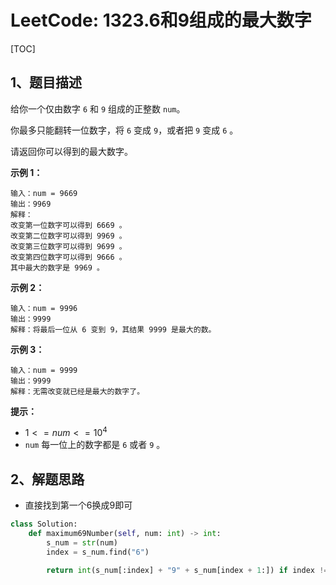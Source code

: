 # LeetCode: 1323.6和9组成的最大数字

[TOC]

## 1、题目描述

给你一个仅由数字 `6` 和 `9` 组成的正整数 `num`。

你最多只能翻转一位数字，将 `6` 变成 `9`，或者把 `9` 变成 `6` 。

请返回你可以得到的最大数字。

 

**示例 1：**

```
输入：num = 9669
输出：9969
解释：
改变第一位数字可以得到 6669 。
改变第二位数字可以得到 9969 。
改变第三位数字可以得到 9699 。
改变第四位数字可以得到 9666 。
其中最大的数字是 9969 。
```


**示例 2：**

```
输入：num = 9996
输出：9999
解释：将最后一位从 6 变到 9，其结果 9999 是最大的数。
```


**示例 3：**

```
输入：num = 9999
输出：9999
解释：无需改变就已经是最大的数字了。
```

**提示：**

- $1 <= num <= 10^4$
- `num` 每一位上的数字都是 `6` 或者 `9` 。



## 2、解题思路

- 直接找到第一个6换成9即可



```python
class Solution:
    def maximum69Number(self, num: int) -> int:
        s_num = str(num)
        index = s_num.find("6")

        return int(s_num[:index] + "9" + s_num[index + 1:]) if index != -1 else num

```

